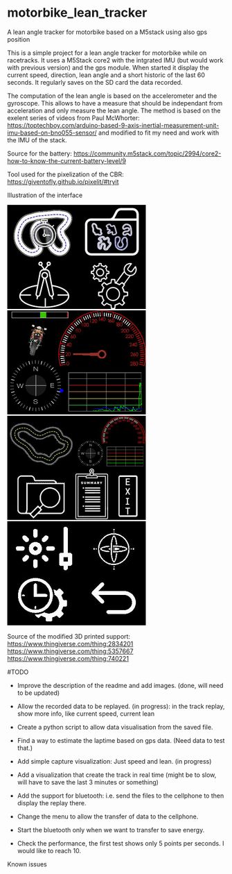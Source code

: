 # motorbike_lean_tracker
A lean angle tracker for motorbike based on a M5stack using also gps position

This is a simple project for a lean angle tracker for motorbike while on racetracks.
It uses a M5Stack core2 with the intgrated IMU (but would work with previous version) and the gps module.
When started it display the current speed, direction, lean angle and a short historic of the last 60 seconds.
It regularly saves on the SD card the data recorded.

The computation of the lean angle is based on the accelerometer and the gyroscope. This allows to have a measure that should be independant from acceleration and only measure the lean angle. The method is based on the exelent series of videos from Paul McWhorter: https://toptechboy.com/arduino-based-9-axis-inertial-measurement-unit-imu-based-on-bno055-sensor/ and modified to fit my need and work with the IMU of the stack.

Source for the battery: https://community.m5stack.com/topic/2994/core2-how-to-know-the-current-battery-level/9

Tool used for the pixelization of the CBR: https://giventofly.github.io/pixelit/#tryit

Illustration of the interface

![Main menu](https://github.com/yohan-hicof/motorbike_lean_tracker/blob/main/screen/main_screen.png)
![Main capture screen](https://github.com/yohan-hicof/motorbike_lean_tracker/blob/main/screen/capture_screen.png)
![Replay menu](https://github.com/yohan-hicof/motorbike_lean_tracker/blob/main/screen/replay_screen.png)
![Configuration menu](https://github.com/yohan-hicof/motorbike_lean_tracker/blob/main/screen/config_screen.png)

Source of the modified 3D printed support: https://www.thingiverse.com/thing:2834201
https://www.thingiverse.com/thing:5357667
https://www.thingiverse.com/thing:740221

#TODO

- Improve the description of the readme and add images. (done, will need to be updated)

- Allow the recorded data to be replayed. (in progress): in the track replay, show more info, like current speed, current lean

- Create a python script to allow data visualisation from the saved file.

- Find a way to estimate the laptime based on gps data. (Need data to test that.)

- Add simple capture visualization: Just speed and lean. (in progress)

- Add a visualization that create the track in real time (might be to slow, will have to save the last 3 minutes or something)

- Add the support for bluetooth: i.e. send the files to the cellphone to then display the replay there.

- Change the menu to allow the transfer of data to the cellphone.

- Start the bluetooth only when we want to transfer to save energy.

- Check the performance, the first test shows only 5 points per seconds. I would like to reach 10.

Known issues

